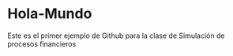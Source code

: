 # Hola-Mundo
Este es el primer ejemplo de Github para la clase de Simulación de procesos financieros
